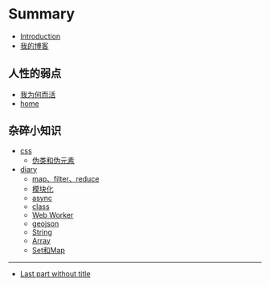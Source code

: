 <!--
 * @Author: your name
 * @Date: 2020-09-21 20:00:27
 * @LastEditTime: 2020-09-23 21:40:10
 * @LastEditors: Please set LastEditors
 * @Description: In User Settings Edit
 * @FilePath: /node/gitbook/SUMMARY.md
-->
# Summary

* [Introduction](README.md)
* [我的博客](https://ouyangresume.github.io/)

## 人性的弱点
* [我为何而活](part1/writing.md)
* [home](part1/home.md)

## 杂碎小知识
* [css](css/index.md)
    * [伪类和伪元素](css/伪类和伪元素.md)
* [diary](diary/index.md)
    * [map、filter、reduce](diary/map、filter、reduce.md)
    * [模块化](diary/模块化.md)
    * [async](diary/async.md)
    * [class](diary/class.md)
    * [Web Worker](diary/WebWorker.md)
    * [geojson](diary/Geojson类似实例.md)
    * [String](diary/内置对象String方法.md)
    * [Array](diary/内置对象Array方法.md)
    * [Set和Map](diary/内置对象Set和Map.md)

-----
* [Last part without title](part3/title.md)

